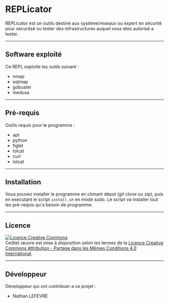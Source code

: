 # REPLicator
REPLicator est un outils destiné aux système/réseaux ou expert en sécurité pour sécuritsé ou tester des infrastructures auquel vous etes autorisé a tester.

---
## Software exploité
Ce REPL exploite les outils suivant :
- nmap
- sqlmap
- gobuster
- medusa
---
## Pré-requis
Outils requis pour le programme :
- apt
- python
- figlet
- lolcat
- curl
- lolcat

---
## Installation
Vous pouvez installer le programme en clonant dépot (git clone ou zip), puis en executant le script `install.sh` en mode sudo.
Le script va installer tout les pré-requis qu'a besoin de programme.

---
## Licence

<a rel="license" href="http://creativecommons.org/licenses/by-sa/4.0/"><img alt="Licence Creative Commons" style="border-width:0" src="https://i.creativecommons.org/l/by-sa/4.0/88x31.png" /></a><br />Ce(tte) œuvre est mise à disposition selon les termes de la <a rel="license" href="http://creativecommons.org/licenses/by-sa/4.0/">Licence Creative Commons Attribution -  Partage dans les Mêmes Conditions 4.0 International</a>.

---
## Développeur
Développeur qui ont contribuer a ce projet :
- Nathan LEFEVRE
